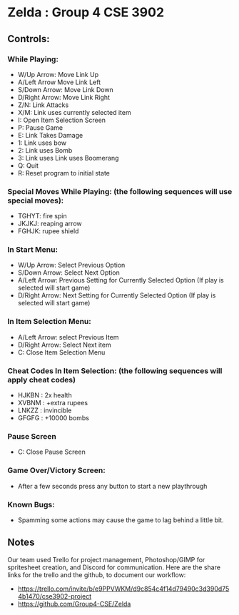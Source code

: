 # Zelda : Group 4 CSE 3902

## Controls:

### While Playing:
- W/Up Arrow: Move Link Up
- A/Left Arrow Move Link Left
- S/Down Arrow: Move Link Down
- D/Right Arrow: Move Link Right
- Z/N: Link Attacks
- X/M: Link uses currently selected item
- I: Open Item Selection Screen
- P: Pause Game
- E: Link Takes Damage
- 1: Link uses bow
- 2: Link uses Bomb
- 3: Link uses Link uses Boomerang
- Q: Quit
- R: Reset program to initial state

### Special Moves While Playing: (the following sequences will use special moves):
- TGHYT: fire spin
- JKJKJ: reaping arrow
- FGHJK: rupee shield

### In Start Menu:
- W/Up Arrow: Select Previous Option 
- S/Down Arrow: Select Next Option
- A/Left Arrow: Previous Setting for Currently Selected Option (If play is selected will start game)
- D/Right Arrow: Next Setting for Currently Selected Option (If play is selected will start game)

### In Item Selection Menu:
- A/Left Arrow: select Previous Item
- D/Right Arrow: Select Next item
- C: Close Item Selection Menu

### Cheat Codes In Item Selection: (the following sequences will apply cheat codes)
- HJKBN : 2x health
- XVBNM : +extra rupees
- LNKZZ : invincible
- GFGFG : +10000 bombs

### Pause Screen
- C: Close Pause Screen

### Game Over/Victory Screen:
- After a few seconds press any button to start a new playthrough

### Known Bugs: 
- Spamming some actions may cause the game to lag behind a little bit.

## Notes
Our team used Trello for project management, Photoshop/GIMP for spritesheet creation, and Discord for communication.
Here are the share links for the trello and the github, to document our workflow:
- https://trello.com/invite/b/e9PPVWKM/d9c854c4f14d79490c3d390d754b1470/cse3902-project
- https://github.com/Group4-CSE/Zelda
